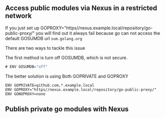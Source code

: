 

Access public modules via Nexus in a restricted network
---------------------------------------------------------


If you just set up GOPROXY="https//nexus.example.local/repository/go-public-proxy/"
you will find out it always fail because go can not access the default GOSUMDB url `sum.golang.org`

There are two ways to tackle this issue

The first method is turn off GOSUMDB, which is not secure.

```go
# ENV GOSUMDB="off"
```

The better solution is using Both GOPRIVATE and GOPROXY

```
ENV GOPRIVATE=github.com,*.example.local
ENV GOPROXY="https//nexus.example.local/repository/go-public-proxy/"
ENV GONOPROXY=none
```



Publish private go modules with Nexus
-----------------------------------------

